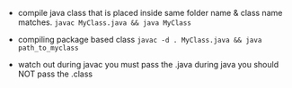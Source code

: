 
- compile java class that is placed inside same folder name & class name matches.
`javac MyClass.java && java MyClass`

- compiling package based class
`javac -d . MyClass.java && java path_to_myclass`

- watch out
during javac you must pass the .java
during java you should NOT pass the .class

